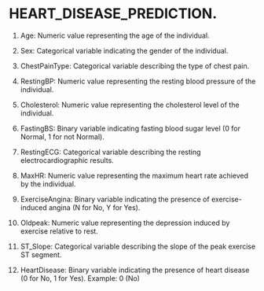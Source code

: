 # HEART_DISEASE_PREDICTION.

1. Age:
Numeric value representing the age of the individual.

2. Sex:
Categorical variable indicating the gender of the individual.

3. ChestPainType:
Categorical variable describing the type of chest pain.

4. RestingBP:
Numeric value representing the resting blood pressure of the individual.

5. Cholesterol:
Numeric value representing the cholesterol level of the individual.

6. FastingBS:
Binary variable indicating fasting blood sugar level (0 for Normal, 1 for not Normal).

7. RestingECG:
Categorical variable describing the resting electrocardiographic results.

8. MaxHR:
Numeric value representing the maximum heart rate achieved by the individual.

9. ExerciseAngina:
Binary variable indicating the presence of exercise-induced angina (N for No, Y for Yes).

10. Oldpeak:
Numeric value representing the depression induced by exercise relative to rest.

11. ST_Slope:
Categorical variable describing the slope of the peak exercise ST segment.

12. HeartDisease:
Binary variable indicating the presence of heart disease (0 for No, 1 for Yes).
Example: 0 (No)
